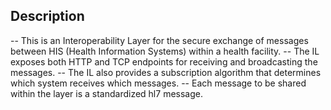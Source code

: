 ## Description

-- This is an Interoperability Layer for the secure exchange of messages between HIS (Health Information Systems) within a health facility.
-- The IL exposes both HTTP and TCP endpoints for receiving and broadcasting the messages.
-- The IL also provides a subscription algorithm that determines which system receives which messages.
-- Each message to be shared within the layer is a standardized hl7 message.
